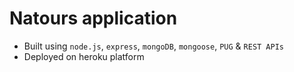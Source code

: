 # Natours application

- Built using `node.js`, `express`, `mongoDB`, `mongoose`, `PUG` & `REST APIs`
- Deployed on heroku platform
